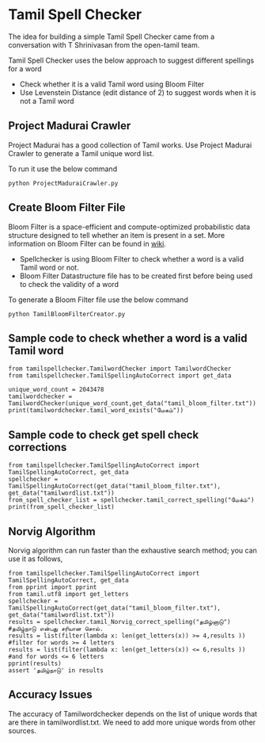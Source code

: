 # Tamil Spell Checker

The idea for building a simple Tamil Spell Checker came from a conversation with T Shrinivasan from the open-tamil team. 

Tamil Spell Checker uses the below approach to suggest different spellings for a word

- Check whether it is a valid Tamil word using Bloom Filter
- Use Levenstein Distance (edit distance of 2) to suggest words when it is not a Tamil word 

## Project Madurai Crawler

Project Madurai has a good collection of Tamil works. Use Project Madurai Crawler to generate a Tamil unique word list. 

To run it use the below command 
```
python ProjectMaduraiCrawler.py
```

## Create Bloom Filter File 

Bloom Filter is a space-efficient and compute-optimized probabilistic data structure designed to tell whether an item is present in a set. More information on Bloom Filter can be found in [wiki](https://en.wikipedia.org/wiki/Bloom_filter).

- Spellchecker is using Bloom Filter to check whether a word is a valid Tamil word or not. 
- Bloom Filter Datastructure file has to be created first before being used to check the validity of a word 

To generate a Bloom Filter file use the below command 

```
python TamilBloomFilterCreator.py
```

## Sample code to check whether a word is a valid Tamil word

```
from tamilspellchecker.TamilwordChecker import TamilwordChecker
from tamilspellchecker.TamilSpellingAutoCorrect import get_data

unique_word_count = 2043478
tamilwordchecker = TamilwordChecker(unique_word_count,get_data("tamil_bloom_filter.txt"))
print(tamilwordchecker.tamil_word_exists("மேகம்"))
```

## Sample code to check get spell check corrections 

```
from tamilspellchecker.TamilSpellingAutoCorrect import TamilSpellingAutoCorrect, get_data
spellchecker = TamilSpellingAutoCorrect(get_data("tamil_bloom_filter.txt"), get_data("tamilwordlist.txt"))
from_spell_checker_list = spellchecker.tamil_correct_spelling("மேக்ம்")
print(from_spell_checker_list)
```

## Norvig Algorithm
Norvig algorithm can run faster than the exhaustive search method; you
can use it as follows,

```
from tamilspellchecker.TamilSpellingAutoCorrect import TamilSpellingAutoCorrect, get_data
from pprint import pprint
from tamil.utf8 import get_letters
spellchecker = TamilSpellingAutoCorrect(get_data("tamil_bloom_filter.txt"), get_data("tamilwordlist.txt"))
results = spellchecker.tamil_Norvig_correct_spelling("தமிழ்னாடு") #தமிழ்நாடு என்பது சரியான சொல்.
results = list(filter(lambda x: len(get_letters(x)) >= 4,results )) #filter for words >= 4 letters
results = list(filter(lambda x: len(get_letters(x)) <= 6,results )) #and for words <= 6 letters
pprint(results)
assert 'தமிழ்நாடு' in results
```

## Accuracy Issues

The accuracy of Tamilwordchecker depends on the list of unique words that are there in tamilwordlist.txt. We need to add more unique words from other sources. 



